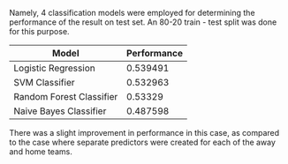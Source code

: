 Namely, 4 classification models were employed for determining the performance of the result on test set. An 80-20 train - test split was done for this purpose. 

|Model| Performance |
|-----|----------|
|Logistic Regression|0.539491|
|SVM Classifier|0.532963|
|Random Forest Classifier|0.53329|
|Naive Bayes Classifier|0.487598|

There was a slight improvement in performance in this case, as compared to the case where separate predictors were created for each of the away and home teams.